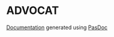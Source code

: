 # ADVOCAT

[Documentation](https://lenni266.github.io/AdvoCat/) generated using [PasDoc](https://github.com/pasdoc/pasdoc/wiki) 
